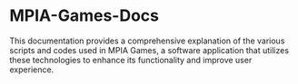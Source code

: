 # MPIA-Games-Docs
This documentation provides a comprehensive explanation of the various scripts and codes used in MPIA Games, a software application that utilizes these technologies to enhance its functionality and improve user experience.
